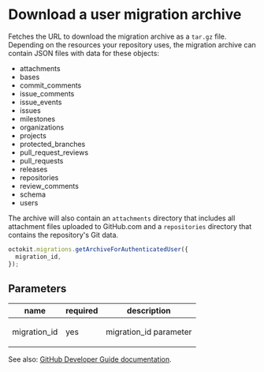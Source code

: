 # Download a user migration archive

Fetches the URL to download the migration archive as a `tar.gz` file. Depending on the resources your repository uses, the migration archive can contain JSON files with data for these objects:

- attachments
- bases
- commit_comments
- issue_comments
- issue_events
- issues
- milestones
- organizations
- projects
- protected_branches
- pull_request_reviews
- pull_requests
- releases
- repositories
- review_comments
- schema
- users

The archive will also contain an `attachments` directory that includes all attachment files uploaded to GitHub.com and a `repositories` directory that contains the repository's Git data.

```js
octokit.migrations.getArchiveForAuthenticatedUser({
  migration_id,
});
```

## Parameters

<table>
  <thead>
    <tr>
      <th>name</th>
      <th>required</th>
      <th>description</th>
    </tr>
  </thead>
  <tbody>
    <tr><td>migration_id</td><td>yes</td><td>

migration_id parameter

</td></tr>
  </tbody>
</table>

See also: [GitHub Developer Guide documentation](endpoint.documentationUrl).
